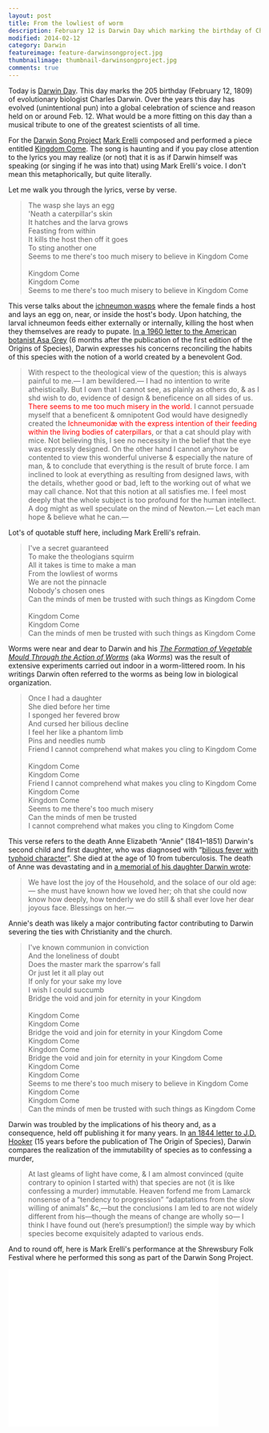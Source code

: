 ```yaml
---
layout: post
title: From the lowliest of worm 
description: February 12 is Darwin Day which marking the birthday of Charles Darwin. This is not only an opportunity to celebrate the contributions of one of the greatest scientists of all times but it is also global celebration of science and reason.
modified: 2014-02-12
category: Darwin
featureimage: feature-darwinsongproject.jpg
thumbnailimage: thumbnail-darwinsongproject.jpg
comments: true 
--- 
```

<p>Today is <a href="http://darwinday.org/">Darwin Day</a>. This day marks the 205 birthday (February 12, 1809) of evolutionary biologist Charles Darwin. Over the years this day has evolved (unintentional pun) into a global celebration of science and reason held on or around Feb. 12. What would be a more fitting on this day than a musical tribute to one of the greatest scientists of all time.</p>

<p>For the <a href="http://www.darwinsongproject.com/">Darwin Song Project</a> <a href="http://markerelli.com/">Mark Erelli</a> composed and performed a piece entitled <a href="http://markerelli.com/index.php?page=songs&amp;category=Little_Vigils_-oparen-2010-cparen-&amp;display=1172">Kingdom Come</a>. The song is haunting and if you pay close attention to the lyrics you may realize (or not) that it is as if Darwin himself was speaking (or singing if he was into that) using Mark Erelli's voice. I don't mean this metaphorically, but quite literally.</p>

<p>Let me walk you through the lyrics, verse by verse.</p>

<blockquote>
The wasp she lays an egg<br>
'Neath a caterpillar's skin<br>
It hatches and the larva grows<br>
Feasting from within<br>
It kills the host then off it goes<br>
To sting another one<br>
Seems to me there's too much misery to believe in Kingdom Come<br>
<br>
Kingdom Come<br>
Kingdom Come<br>
Seems to me there's too much misery to believe in Kingdom Come<br>
</blockquote>

<p>This verse talks about the <a href="http://en.wikipedia.org/wiki/Ichneumonoidea">ichneumon wasps</a> where the female finds a host and lays an egg on, near, or inside the host's body. Upon hatching, the larval ichneumon feeds either externally or internally, killing the host when they themselves are ready to pupate. <a href="http://www.darwinproject.ac.uk/entry-2814">In a 1960 letter to the American botanist Asa Grey</a> (6 months after the publication of the first edition of the Origins of Species), Darwin expresses his concerns reconciling the habits of this species with the notion of a world created by a benevolent God.</p>

<blockquote>
With respect to the theological view of the question; this is always painful to me.— I am bewildered.— I had no intention to write atheistically. But I own that I cannot see, as plainly as others do, &amp; as I shd wish to do, evidence of design &amp; beneficence on all sides of us. <span style="color: #ff0000;">There seems to me too much misery in the world.</span> I cannot persuade myself that a beneficent &amp; omnipotent God would have designedly created the <span style="color: #ff0000;">Ichneumonidæ with the express intention of their feeding within the living bodies of caterpillars</span>, or that a cat should play with mice. Not believing this, I see no necessity in the belief that the eye was expressly designed. On the other hand I cannot anyhow be contented to view this wonderful universe &amp; especially the nature of man, &amp; to conclude that everything is the result of brute force. I am inclined to look at everything as resulting from designed laws, with the details, whether good or bad, left to the working out of what we may call chance. Not that this notion at all satisfies me. I feel most deeply that the whole subject is too profound for the human intellect. A dog might as well speculate on the mind of Newton.— Let each man hope &amp; believe what he can.—
</blockquote>

<p>Lot's of quotable stuff here, including Mark Erelli's refrain.</p>

<blockquote>
I've a secret guaranteed<br>
To make the theologians squirm<br>
All it takes is time to make a man<br>
From the lowliest of worms<br>
We are not the pinnacle<br>
Nobody's chosen ones<br>
Can the minds of men be trusted with such things as Kingdom Come<br>
<br>
Kingdom Come<br>
Kingdom Come<br>
Can the minds of men be trusted with such things as Kingdom Come<br>
</blockquote>

<p>Worms were near and dear to Darwin and his <em><a href="http://en.wikipedia.org/wiki/The_Formation_of_Vegetable_Mould_through_the_Action_of_Worms">The Formation of Vegetable Mould Through the Action of Worms</a></em> (aka <em>Worms</em>) was the result of extensive experiments carried out indoor in a worm-littered room. In his writings Darwin often referred to the worms as being low in biological organization.</p>

<blockquote>
Once I had a daughter<br>
She died before her time<br>
I sponged her fevered brow<br>
And cursed her bilious decline<br>
I feel her like a phantom limb<br>
Pins and needles numb<br>
Friend I cannot comprehend what makes you cling to Kingdom Come<br>
<br>
Kingdom Come<br>
Kingdom Come<br>
Friend I cannot comprehend what makes you cling to Kingdom Come<br>
Kingdom Come<br>
Kingdom Come<br>
Seems to me there's too much misery<br>
Can the minds of men be trusted<br>
I cannot comprehend what makes you cling to Kingdom Come<br>
</blockquote>

<p>This verse refers to the death Anne Elizabeth “Annie” (1841–1851) Darwin's second child and first daughter, who was diagnosed with “<a href="http://www.aibs.org/bioscience-press-releases/resources/Berra.pdf">bilious fever with typhoid character</a>”. She died at the age of 10 from tuberculosis. The death of Anne was devastating and in <a href="http://www.darwinproject.ac.uk/death-of-anne-darwin">a memorial of his daughter Darwin wrote</a>:<p>

<blockquote>
We have lost the joy of the Household, and the solace of our old age:— she must have known how we loved her; oh that she could now know how deeply, how tenderly we do still &amp; shall ever love her dear joyous face. Blessings on her.—
</blockquote>

<p>Annie's death was likely a major contributing factor contributing to Darwin severing the ties with Christianity and the church.</p>

<blockquote>
I've known communion in conviction<br>
And the loneliness of doubt<br>
Does the master mark the sparrow's fall<br>
Or just let it all play out<br>
If only for your sake my love<br>
I wish I could succumb<br>
Bridge the void and join for eternity in your Kingdom <br>
<br>
Kingdom Come<br>
Kingdom Come<br>
Bridge the void and join for eternity in your Kingdom Come<br>
Kingdom Come<br>
Kingdom Come<br>
Bridge the void and join for eternity in your Kingdom Come<br>
Kingdom Come<br>
Kingdom Come<br>
Seems to me there's too much misery to believe in Kingdom Come<br>
Kingdom Come<br>
Kingdom Come<br>
Can the minds of men be trusted with such things as Kingdom Come<br>
</blockquote>

<p>Darwin was troubled by the implications of his theory and, as a consequence, held off publishing it for many years. In <a href="http://www.darwinproject.ac.uk/entry-729">an 1844 letter to J.D. Hooker</a> (15 years before the publication of The Origin of Species), Darwin compares the realization of the immutability of species as to confessing a murder,<p>

<blockquote>
At last gleams of light have come, &amp; I am almost convinced (quite contrary to opinion I started with) that species are not (it is like confessing a murder) immutable. Heaven forfend me from Lamarck nonsense of a “tendency to progression” “adaptations from the slow willing of animals” &amp;c,—but the conclusions I am led to are not widely different from his—though the means of change are wholly so— I think I have found out (here’s presumption!) the simple way by which species become exquisitely adapted to various ends.
</blockquote>

<p>And to round off, here is Mark Erelli's performance at the Shrewsbury Folk Festival where he performed this song as part of the Darwin Song Project.</p>

<iframe width="420" height="315" src="//www.youtube.com/embed/FE5fTV69ocw" frameborder="0" allowfullscreen></iframe>
